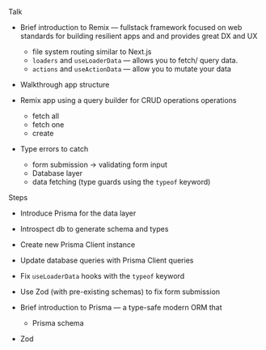 Talk
- Brief introduction to Remix — fullstack framework focused on web standards for building resilient apps and and provides great DX and UX
  - file system routing similar to Next.js
  - `loaders` and `useLoaderData` — allows you to fetch/ query data. 
  - `actions` and `useActionData` — allow you to mutate your data


- Walkthrough app structure


- Remix app using a query builder for CRUD operations
    operations
    - fetch all
    - fetch one
    - create 
- Type errors to catch
    - form submission -> validating form input
    - Database layer
    - data fetching (type guards using the `typeof` keyword)


Steps
- Introduce Prisma for the data layer
- Introspect db to generate schema and types
- Create new Prisma Client instance
- Update database queries with Prisma Client queries
- Fix `useLoaderData` hooks with the `typeof` keyword
- Use Zod (with pre-existing schemas) to fix form submission

- Brief introduction to Prisma — a type-safe modern ORM that
  - Prisma schema
- Zod